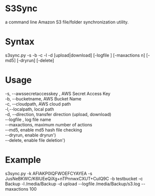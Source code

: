 S3Sync
======
a command line Amazon S3 file/folder synchronization utility.

Syntax
======
s3sync.py -s <secretaccesskey> -b <bucket name> -c <cloud path> -l <local path> -d [upload|download] [-logfile <filename>] [-maxactions n] [-md5] [-dryrun] [-delete]

Usage
=====
-s, --awssecretaccesskey , AWS Secret Access Key  
-b, --bucketname, AWS Bucket Name  
-c, --cloudpath, AWS cloud path  
-l,--localpath, local path  
-d, --direction, transfer direction (upload, download)  
--logfile , log file name  
--maxactions, maximum number of actions  
--md5, enable md5 hash file checking  
--dryrun, enable dryrun')  
--delete, enable file deletion')  

Example
=======
s3sync.py -k AFIAKP0IQFWOEFCYAYEA -s JusNeBKWC/K6lUEeQiXg+nTPnnwxCXUT+CuIQ9C -b testbucket -c Backup -l /media/Backup -d upload --logfile /media/Backup/s3.log --maxactions 100

